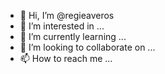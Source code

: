 - 👋 Hi, I’m @regieaveros
- 👀 I’m interested in ...
- 🌱 I’m currently learning ...
- 💞️ I’m looking to collaborate on ...
- 📫 How to reach me ...

<!---
regieaveros/regieaveros is a ✨ special ✨ repository because its `README.md` (this file) appears on your GitHub profile.
You can click the Preview link to take a look at your changes.
--->
